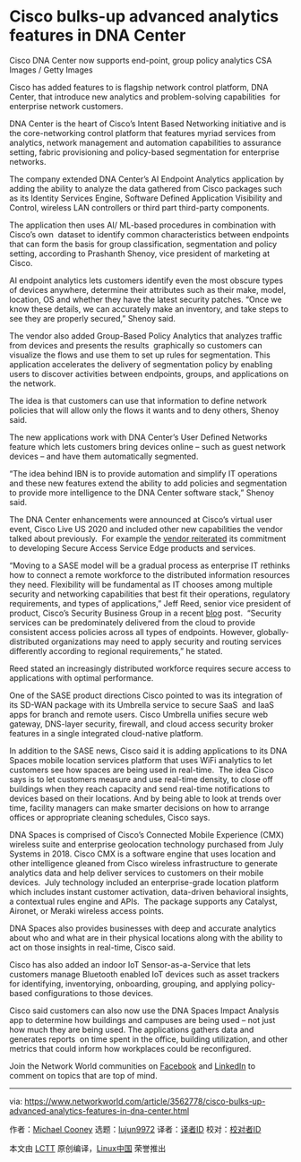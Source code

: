 [#]: collector: (lujun9972)
[#]: translator: ( )
[#]: reviewer: ( )
[#]: publisher: ( )
[#]: url: ( )
[#]: subject: (Cisco bulks-up advanced analytics features in DNA Center)
[#]: via: (https://www.networkworld.com/article/3562778/cisco-bulks-up-advanced-analytics-features-in-dna-center.html)
[#]: author: (Michael Cooney https://www.networkworld.com/author/Michael-Cooney/)

Cisco bulks-up advanced analytics features in DNA Center
======
Cisco DNA Center now supports end-point, group policy analytics
CSA Images / Getty Images

Cisco has added features to is flagship network control platform, DNA Center, that introduce new analytics and problem-solving capabilities  for enterprise network customers.

DNA Center is the heart of Cisco’s Intent Based Networking initiative and is the core-networking control platform that features myriad services from analytics, network management and automation capabilities to assurance setting, fabric provisioning and policy-based segmentation for enterprise networks. 

The company extended DNA Center’s AI Endpoint Analytics application by adding the ability to analyze the data gathered from Cisco packages such as its Identity Services Engine, Software Defined Application Visibility and Control, wireless LAN controllers or third part third-party components.

The application then uses AI/ ML-based procedures in combination with Cisco’s own  dataset to identify common characteristics between endpoints that can form the basis for group classification, segmentation and policy setting, according to Prashanth Shenoy, vice president of marketing at Cisco.

AI endpoint analytics lets customers identify even the most obscure types of devices anywhere, determine their attributes such as their make, model, location, OS and whether they have the latest security patches. “Once we know these details, we can accurately make an inventory, and take steps to see they are properly secured,” Shenoy said.

The vendor also added Group-Based Policy Analytics that analyzes traffic from devices and presents the results  graphically so customers can visualize the flows and use them to set up rules for segmentation. This application accelerates the delivery of segmentation policy by enabling users to discover activities between endpoints, groups, and applications on the network.

The idea is that customers can use that information to define network policies that will allow only the flows it wants and to deny others, Shenoy said.

The new applications work with DNA Center’s User Defined Networks feature which lets customers bring devices online – such as guest network devices – and have them automatically segmented.

“The idea behind IBN is to provide automation and simplify IT operations and these new features extend the ability to add policies and segmentation to provide more intelligence to the DNA Center software stack,” Shenoy said.

The DNA Center enhancements were announced at Cisco’s virtual user event, Cisco Live US 2020 and included other new capabilities the vendor talked about previously.  For example the [vendor reiterated][1] its commitment to developing Secure Access Service Edge products and services.

“Moving to a SASE model will be a gradual process as enterprise IT rethinks how to connect a remote workforce to the distributed information resources they need. Flexibility will be fundamental as IT chooses among multiple security and networking capabilities that best fit their operations, regulatory requirements, and types of applications,” Jeff Reed, senior vice president of product, Cisco’s Security Business Group in a recent [blog][2] post.  “Security services can be predominately delivered from the cloud to provide consistent access policies across all types of endpoints. However, globally-distributed organizations may need to apply security and routing services differently according to regional requirements,” he stated.   

Reed stated an increasingly distributed workforce requires secure access to applications with optimal performance.

One of the SASE product directions Cisco pointed to was its integration of its SD-WAN package with its Umbrella service to secure SaaS  and IaaS apps for branch and remote users. Cisco Umbrella unifies secure web gateway, DNS-layer security, firewall, and cloud access security broker features in a single integrated cloud-native platform.

In addition to the SASE news, Cisco said it is adding applications to its DNA Spaces mobile location services platform that uses WiFi analytics to let customers see how spaces are being used in real-time.  The idea Cisco says is to let customers measure and use real-time density, to close off buildings when they reach capacity and send real-time notifications to devices based on their locations. And by being able to look at trends over time, facility managers can make smarter decisions on how to arrange offices or appropriate cleaning schedules, Cisco says.

DNA Spaces is comprised of Cisco’s Connected Mobile Experience (CMX) wireless suite and enterprise geolocation technology purchased from July Systems in 2018. Cisco CMX is a software engine that uses location and other intelligence gleaned from Cisco wireless infrastructure to generate analytics data and help deliver services to customers on their mobile devices.  July technology included an enterprise-grade location platform which includes instant customer activation, data-driven behavioral insights, a contextual rules engine and APIs.  The package supports any Catalyst, Aironet, or Meraki wireless access points.

DNA Spaces also provides businesses with deep and accurate analytics about who and what are in their physical locations along with the ability to act on those insights in real-time, Cisco said.

Cisco has also added an indoor IoT Sensor-as-a-Service that lets customers manage Bluetooth enabled IoT devices such as asset trackers for identifying, inventorying, onboarding, grouping, and applying policy-based configurations to those devices. 

Cisco said customers can also now use the DNA Spaces Impact Analysis app to determine how buildings and campuses are being used – not just how much they are being used. The applications gathers data and generates reports  on time spent in the office, building utilization, and other metrics that could inform how workplaces could be reconfigured.

Join the Network World communities on [Facebook][3] and [LinkedIn][4] to comment on topics that are top of mind.

--------------------------------------------------------------------------------

via: https://www.networkworld.com/article/3562778/cisco-bulks-up-advanced-analytics-features-in-dna-center.html

作者：[Michael Cooney][a]
选题：[lujun9972][b]
译者：[译者ID](https://github.com/译者ID)
校对：[校对者ID](https://github.com/校对者ID)

本文由 [LCTT](https://github.com/LCTT/TranslateProject) 原创编译，[Linux中国](https://linux.cn/) 荣誉推出

[a]: https://www.networkworld.com/author/Michael-Cooney/
[b]: https://github.com/lujun9972
[1]: https://www.networkworld.com/article/3546229/cisco-takes-aim-at-supporting-sase.html
[2]: https://blogs.cisco.com/security/building-a-bridge-to-secure-access-service-edge
[3]: https://www.facebook.com/NetworkWorld/
[4]: https://www.linkedin.com/company/network-world
